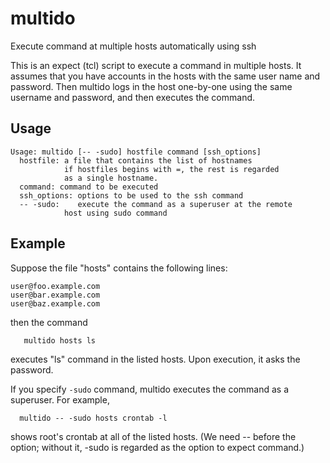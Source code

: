 # multido

Execute command at multiple hosts automatically using ssh

This is an expect (tcl) script to execute a command in multiple hosts.
It assumes that you have accounts in the hosts with the same user name
and password. Then multido logs in the host one-by-one using the same
username and password, and then executes the command.

## Usage

```
Usage: multido [-- -sudo] hostfile command [ssh_options]
  hostfile: a file that contains the list of hostnames
            if hostfiles begins with =, the rest is regarded
            as a single hostname.
  command: command to be executed
  ssh_options: options to be used to the ssh command
  -- -sudo:    execute the command as a superuser at the remote
            host using sudo command
```

## Example

Suppose the file "hosts" contains the following lines:
```
user@foo.example.com
user@bar.example.com
user@baz.example.com
```
then the command
```
   multido hosts ls
```
executes "ls" command in the listed hosts. Upon execution, it asks the password.

If you specify `-sudo` command, multido executes the command as a superuser.
For example,

```
  multido -- -sudo hosts crontab -l
```
shows root's crontab at all of the listed hosts.
(We need -- before the option; without it, -sudo is regarded as the option to expect command.)
